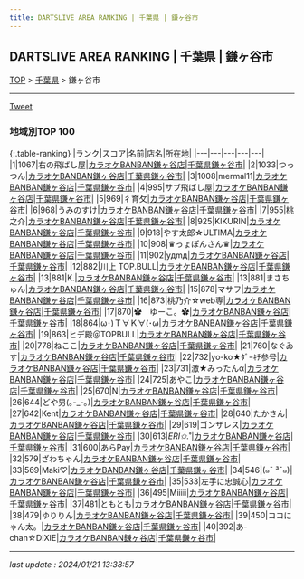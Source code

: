 ```yaml
---
title: DARTSLIVE AREA RANKING | 千葉県 | 鎌ヶ谷市
---
```

## DARTSLIVE AREA RANKING | 千葉県 | 鎌ヶ谷市

[TOP](/darts/rank/) > [千葉県](/darts/rank/千葉県/) > 鎌ヶ谷市

___

<a href="https://twitter.com/share?ref_src=twsrc%5Etfw" data-text="DARTSLIVE AREA RANKING | 千葉県鎌ヶ谷市" class="twitter-share-button" data-via="DARTSLIVE" data-hashtags="DARTSLIVE" data-related="DARTSLIVE" data-show-count="false">Tweet</a>

### 地域別TOP 100

{:.table-ranking}
|ランク|スコア|名前|店名|所在地|
|---|---|---|---|---|
|1|1067|右の飛ばし屋|<a href="https://search.dartslive.com/jp/shop/b36ff71bbaf746370d9b047a20a7ba1e">カラオケBANBAN鎌ヶ谷店</a>|<a href="/darts/rank/千葉県/鎌ヶ谷市">千葉県鎌ヶ谷市</a>|
|2|1033|つっつん|<a href="https://search.dartslive.com/jp/shop/b36ff71bbaf746370d9b047a20a7ba1e">カラオケBANBAN鎌ヶ谷店</a>|<a href="/darts/rank/千葉県/鎌ヶ谷市">千葉県鎌ヶ谷市</a>|
|3|1008|mermal11|<a href="https://search.dartslive.com/jp/shop/b36ff71bbaf746370d9b047a20a7ba1e">カラオケBANBAN鎌ヶ谷店</a>|<a href="/darts/rank/千葉県/鎌ヶ谷市">千葉県鎌ヶ谷市</a>|
|4|995|サブ飛ばし屋|<a href="https://search.dartslive.com/jp/shop/b36ff71bbaf746370d9b047a20a7ba1e">カラオケBANBAN鎌ヶ谷店</a>|<a href="/darts/rank/千葉県/鎌ヶ谷市">千葉県鎌ヶ谷市</a>|
|5|969|彳育攵|<a href="https://search.dartslive.com/jp/shop/b36ff71bbaf746370d9b047a20a7ba1e">カラオケBANBAN鎌ヶ谷店</a>|<a href="/darts/rank/千葉県/鎌ヶ谷市">千葉県鎌ヶ谷市</a>|
|6|968|うみのすけ|<a href="https://search.dartslive.com/jp/shop/b36ff71bbaf746370d9b047a20a7ba1e">カラオケBANBAN鎌ヶ谷店</a>|<a href="/darts/rank/千葉県/鎌ヶ谷市">千葉県鎌ヶ谷市</a>|
|7|955|桃之介|<a href="https://search.dartslive.com/jp/shop/b36ff71bbaf746370d9b047a20a7ba1e">カラオケBANBAN鎌ヶ谷店</a>|<a href="/darts/rank/千葉県/鎌ヶ谷市">千葉県鎌ヶ谷市</a>|
|8|925|KIKURIN|<a href="https://search.dartslive.com/jp/shop/b36ff71bbaf746370d9b047a20a7ba1e">カラオケBANBAN鎌ヶ谷店</a>|<a href="/darts/rank/千葉県/鎌ヶ谷市">千葉県鎌ヶ谷市</a>|
|9|918|やす太郎☆ULTIMA|<a href="https://search.dartslive.com/jp/shop/b36ff71bbaf746370d9b047a20a7ba1e">カラオケBANBAN鎌ヶ谷店</a>|<a href="/darts/rank/千葉県/鎌ヶ谷市">千葉県鎌ヶ谷市</a>|
|10|908|♛っょぽんさん♛|<a href="https://search.dartslive.com/jp/shop/b36ff71bbaf746370d9b047a20a7ba1e">カラオケBANBAN鎌ヶ谷店</a>|<a href="/darts/rank/千葉県/鎌ヶ谷市">千葉県鎌ヶ谷市</a>|
|11|902|yдmд|<a href="https://search.dartslive.com/jp/shop/b36ff71bbaf746370d9b047a20a7ba1e">カラオケBANBAN鎌ヶ谷店</a>|<a href="/darts/rank/千葉県/鎌ヶ谷市">千葉県鎌ヶ谷市</a>|
|12|882|川上 TOP.BULL|<a href="https://search.dartslive.com/jp/shop/b36ff71bbaf746370d9b047a20a7ba1e">カラオケBANBAN鎌ヶ谷店</a>|<a href="/darts/rank/千葉県/鎌ヶ谷市">千葉県鎌ヶ谷市</a>|
|13|881|K.|<a href="https://search.dartslive.com/jp/shop/b36ff71bbaf746370d9b047a20a7ba1e">カラオケBANBAN鎌ヶ谷店</a>|<a href="/darts/rank/千葉県/鎌ヶ谷市">千葉県鎌ヶ谷市</a>|
|13|881|まさちゅん|<a href="https://search.dartslive.com/jp/shop/b36ff71bbaf746370d9b047a20a7ba1e">カラオケBANBAN鎌ヶ谷店</a>|<a href="/darts/rank/千葉県/鎌ヶ谷市">千葉県鎌ヶ谷市</a>|
|15|878|マサヲ|<a href="https://search.dartslive.com/jp/shop/b36ff71bbaf746370d9b047a20a7ba1e">カラオケBANBAN鎌ヶ谷店</a>|<a href="/darts/rank/千葉県/鎌ヶ谷市">千葉県鎌ヶ谷市</a>|
|16|873|桃乃介☆web専|<a href="https://search.dartslive.com/jp/shop/b36ff71bbaf746370d9b047a20a7ba1e">カラオケBANBAN鎌ヶ谷店</a>|<a href="/darts/rank/千葉県/鎌ヶ谷市">千葉県鎌ヶ谷市</a>|
|17|870|✿　ゆーこ。✿|<a href="https://search.dartslive.com/jp/shop/b36ff71bbaf746370d9b047a20a7ba1e">カラオケBANBAN鎌ヶ谷店</a>|<a href="/darts/rank/千葉県/鎌ヶ谷市">千葉県鎌ヶ谷市</a>|
|18|864|ω･)Ｔ∀Ｋ∀(･ω|<a href="https://search.dartslive.com/jp/shop/b36ff71bbaf746370d9b047a20a7ba1e">カラオケBANBAN鎌ヶ谷店</a>|<a href="/darts/rank/千葉県/鎌ヶ谷市">千葉県鎌ヶ谷市</a>|
|19|863|ヒデ殿＠TOPBULL|<a href="https://search.dartslive.com/jp/shop/b36ff71bbaf746370d9b047a20a7ba1e">カラオケBANBAN鎌ヶ谷店</a>|<a href="/darts/rank/千葉県/鎌ヶ谷市">千葉県鎌ヶ谷市</a>|
|20|778|ねここ|<a href="https://search.dartslive.com/jp/shop/b36ff71bbaf746370d9b047a20a7ba1e">カラオケBANBAN鎌ヶ谷店</a>|<a href="/darts/rank/千葉県/鎌ヶ谷市">千葉県鎌ヶ谷市</a>|
|21|760|なぐゐす|<a href="https://search.dartslive.com/jp/shop/b36ff71bbaf746370d9b047a20a7ba1e">カラオケBANBAN鎌ヶ谷店</a>|<a href="/darts/rank/千葉県/鎌ヶ谷市">千葉県鎌ヶ谷市</a>|
|22|732|yo-ko★ﾀﾞｰｷﾁ参号|<a href="https://search.dartslive.com/jp/shop/b36ff71bbaf746370d9b047a20a7ba1e">カラオケBANBAN鎌ヶ谷店</a>|<a href="/darts/rank/千葉県/鎌ヶ谷市">千葉県鎌ヶ谷市</a>|
|23|731|激★みったんα|<a href="https://search.dartslive.com/jp/shop/b36ff71bbaf746370d9b047a20a7ba1e">カラオケBANBAN鎌ヶ谷店</a>|<a href="/darts/rank/千葉県/鎌ヶ谷市">千葉県鎌ヶ谷市</a>|
|24|725|あやこ|<a href="https://search.dartslive.com/jp/shop/b36ff71bbaf746370d9b047a20a7ba1e">カラオケBANBAN鎌ヶ谷店</a>|<a href="/darts/rank/千葉県/鎌ヶ谷市">千葉県鎌ヶ谷市</a>|
|25|670|N|<a href="https://search.dartslive.com/jp/shop/b36ff71bbaf746370d9b047a20a7ba1e">カラオケBANBAN鎌ヶ谷店</a>|<a href="/darts/rank/千葉県/鎌ヶ谷市">千葉県鎌ヶ谷市</a>|
|26|644|どや男(｡-_-｡)|<a href="https://search.dartslive.com/jp/shop/b36ff71bbaf746370d9b047a20a7ba1e">カラオケBANBAN鎌ヶ谷店</a>|<a href="/darts/rank/千葉県/鎌ヶ谷市">千葉県鎌ヶ谷市</a>|
|27|642|Kent|<a href="https://search.dartslive.com/jp/shop/b36ff71bbaf746370d9b047a20a7ba1e">カラオケBANBAN鎌ヶ谷店</a>|<a href="/darts/rank/千葉県/鎌ヶ谷市">千葉県鎌ヶ谷市</a>|
|28|640|たかさん|<a href="https://search.dartslive.com/jp/shop/b36ff71bbaf746370d9b047a20a7ba1e">カラオケBANBAN鎌ヶ谷店</a>|<a href="/darts/rank/千葉県/鎌ヶ谷市">千葉県鎌ヶ谷市</a>|
|29|619|ゴンザレス|<a href="https://search.dartslive.com/jp/shop/b36ff71bbaf746370d9b047a20a7ba1e">カラオケBANBAN鎌ヶ谷店</a>|<a href="/darts/rank/千葉県/鎌ヶ谷市">千葉県鎌ヶ谷市</a>|
|30|613|*ERI✩.*˚|<a href="https://search.dartslive.com/jp/shop/b36ff71bbaf746370d9b047a20a7ba1e">カラオケBANBAN鎌ヶ谷店</a>|<a href="/darts/rank/千葉県/鎌ヶ谷市">千葉県鎌ヶ谷市</a>|
|31|600|あらPay|<a href="https://search.dartslive.com/jp/shop/b36ff71bbaf746370d9b047a20a7ba1e">カラオケBANBAN鎌ヶ谷店</a>|<a href="/darts/rank/千葉県/鎌ヶ谷市">千葉県鎌ヶ谷市</a>|
|32|579|ざわちゃん|<a href="https://search.dartslive.com/jp/shop/b36ff71bbaf746370d9b047a20a7ba1e">カラオケBANBAN鎌ヶ谷店</a>|<a href="/darts/rank/千葉県/鎌ヶ谷市">千葉県鎌ヶ谷市</a>|
|33|569|Maki♡|<a href="https://search.dartslive.com/jp/shop/b36ff71bbaf746370d9b047a20a7ba1e">カラオケBANBAN鎌ヶ谷店</a>|<a href="/darts/rank/千葉県/鎌ヶ谷市">千葉県鎌ヶ谷市</a>|
|34|546|(๑¯ ³¯๑)|<a href="https://search.dartslive.com/jp/shop/b36ff71bbaf746370d9b047a20a7ba1e">カラオケBANBAN鎌ヶ谷店</a>|<a href="/darts/rank/千葉県/鎌ヶ谷市">千葉県鎌ヶ谷市</a>|
|35|533|左手に忠誠心|<a href="https://search.dartslive.com/jp/shop/b36ff71bbaf746370d9b047a20a7ba1e">カラオケBANBAN鎌ヶ谷店</a>|<a href="/darts/rank/千葉県/鎌ヶ谷市">千葉県鎌ヶ谷市</a>|
|36|495|Miiiii|<a href="https://search.dartslive.com/jp/shop/b36ff71bbaf746370d9b047a20a7ba1e">カラオケBANBAN鎌ヶ谷店</a>|<a href="/darts/rank/千葉県/鎌ヶ谷市">千葉県鎌ヶ谷市</a>|
|37|481|ともとも|<a href="https://search.dartslive.com/jp/shop/b36ff71bbaf746370d9b047a20a7ba1e">カラオケBANBAN鎌ヶ谷店</a>|<a href="/darts/rank/千葉県/鎌ヶ谷市">千葉県鎌ヶ谷市</a>|
|38|479|ゆりりん|<a href="https://search.dartslive.com/jp/shop/b36ff71bbaf746370d9b047a20a7ba1e">カラオケBANBAN鎌ヶ谷店</a>|<a href="/darts/rank/千葉県/鎌ヶ谷市">千葉県鎌ヶ谷市</a>|
|39|450|ココにゃん太。|<a href="https://search.dartslive.com/jp/shop/b36ff71bbaf746370d9b047a20a7ba1e">カラオケBANBAN鎌ヶ谷店</a>|<a href="/darts/rank/千葉県/鎌ヶ谷市">千葉県鎌ヶ谷市</a>|
|40|392|あ-chan☆DIXIE|<a href="https://search.dartslive.com/jp/shop/b36ff71bbaf746370d9b047a20a7ba1e">カラオケBANBAN鎌ヶ谷店</a>|<a href="/darts/rank/千葉県/鎌ヶ谷市">千葉県鎌ヶ谷市</a>|



___

_last update : 2024/01/21 13:38:57_


<script src="https://cdnjs.cloudflare.com/ajax/libs/jquery/3.6.1/jquery.min.js" integrity="sha512-aVKKRRi/Q/YV+4mjoKBsE4x3H+BkegoM/em46NNlCqNTmUYADjBbeNefNxYV7giUp0VxICtqdrbqU7iVaeZNXA==" crossorigin="anonymous" referrerpolicy="no-referrer"></script>
<script src="https://cdnjs.cloudflare.com/ajax/libs/jquery.tablesorter/2.31.3/js/jquery.tablesorter.min.js" integrity="sha512-qzgd5cYSZcosqpzpn7zF2ZId8f/8CHmFKZ8j7mU4OUXTNRd5g+ZHBPsgKEwoqxCtdQvExE5LprwwPAgoicguNg==" crossorigin="anonymous" referrerpolicy="no-referrer"></script>
<link rel="stylesheet" href="https://cdnjs.cloudflare.com/ajax/libs/jquery.tablesorter/2.31.3/css/theme.default.min.css" integrity="sha512-wghhOJkjQX0Lh3NSWvNKeZ0ZpNn+SPVXX1Qyc9OCaogADktxrBiBdKGDoqVUOyhStvMBmJQ8ZdMHiR3wuEq8+w==" crossorigin="anonymous" referrerpolicy="no-referrer" />
<script>
$(function() {
    $(".table-ranking").tablesorter({sortList:[[0, 0]]});
});
</script>

<script async src="https://platform.twitter.com/widgets.js" charset="utf-8"></script>